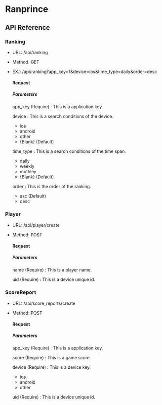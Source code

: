 Ranprince
=========

API Reference
-------------

### Ranking
- URL: /api/ranking
- Method: GET
- EX.) /api/ranking?app_key=1&device=ios&time_type=daily&order=desc

  #### Request

  ##### Parameters

  app_key (Require)
  : This is a application key.

  device
  : This is a search conditions of the device.
    - ios
    - android
    - other
    - {Blank} (Default)

  time_type
  : This is a search conditions of the time span.
    - daily
    - weekly
    - mothley
    - {Blank} (Default)

  order
  : This is the order of the ranking.
    - asc (Default)
    - desc

### Player
- URL: /api/player/create
- Method: POST

  #### Request

  ##### Parameters

  name (Require)
  : This is a player name.

  uid (Require)
  : This is a device unique id.

### ScoreReport
- URL: /api/score_reports/create
- Method: POST

  #### Request

  ##### Parameters

  app_key (Require)
  : This is a application key.

  score (Require)
  : This is a game score.

  device (Require)
  : This is a device key.
    - ios
    - android
    - other

  uid (Require)
  : This is a device unique id.
